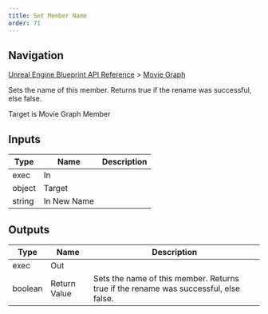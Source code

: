 ```yaml
---
title: Set Member Name
order: 71
---
```

## Navigation

[Unreal Engine Blueprint API Reference](https://dev.epicgames.com/documentation/en-us/unreal-engine/BlueprintAPI) > [Movie Graph](https://dev.epicgames.com/documentation/en-us/unreal-engine/BlueprintAPI/MovieGraph)

Sets the name of this member. Returns true if the rename was successful, else false.

Target is Movie Graph Member

## Inputs

| Type | Name | Description |
| --- | --- | --- |
| exec | In |  |
| object | Target |  |
| string | In New Name |  |

## Outputs

| Type | Name | Description |
| --- | --- | --- |
| exec | Out |  |
| boolean | Return Value | Sets the name of this member. Returns true if the rename was successful, else false. |

